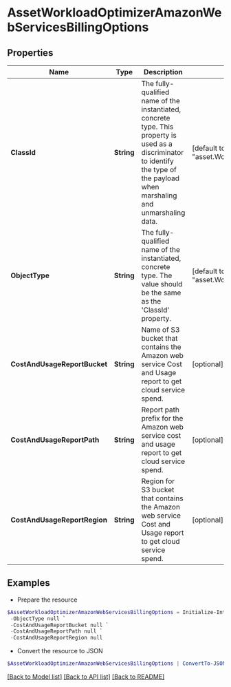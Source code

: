 # AssetWorkloadOptimizerAmazonWebServicesBillingOptions
## Properties

Name | Type | Description | Notes
------------ | ------------- | ------------- | -------------
**ClassId** | **String** | The fully-qualified name of the instantiated, concrete type. This property is used as a discriminator to identify the type of the payload when marshaling and unmarshaling data. | [default to "asset.WorkloadOptimizerAmazonWebServicesBillingOptions"]
**ObjectType** | **String** | The fully-qualified name of the instantiated, concrete type. The value should be the same as the &#39;ClassId&#39; property. | [default to "asset.WorkloadOptimizerAmazonWebServicesBillingOptions"]
**CostAndUsageReportBucket** | **String** | Name of S3 bucket that contains the Amazon web service Cost and Usage report to get cloud service spend. | [optional] 
**CostAndUsageReportPath** | **String** | Report path prefix for the Amazon web service cost and usage report to get cloud service spend. | [optional] 
**CostAndUsageReportRegion** | **String** | Region for S3 bucket that contains the Amazon web service Cost and Usage report to get cloud service spend. | [optional] 

## Examples

- Prepare the resource
```powershell
$AssetWorkloadOptimizerAmazonWebServicesBillingOptions = Initialize-IntersightAssetWorkloadOptimizerAmazonWebServicesBillingOptions  -ClassId null `
 -ObjectType null `
 -CostAndUsageReportBucket null `
 -CostAndUsageReportPath null `
 -CostAndUsageReportRegion null
```

- Convert the resource to JSON
```powershell
$AssetWorkloadOptimizerAmazonWebServicesBillingOptions | ConvertTo-JSON
```

[[Back to Model list]](../README.md#documentation-for-models) [[Back to API list]](../README.md#documentation-for-api-endpoints) [[Back to README]](../README.md)

